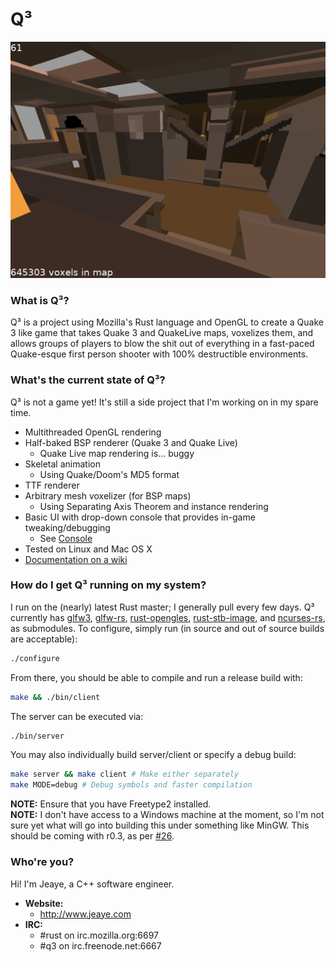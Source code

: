 Q³
===
![Screenshot](pics/012_1_no_wire.png)

### What is Q³?
Q³ is a project using Mozilla's Rust language and OpenGL to create a Quake 3 like game that takes 
Quake 3 and QuakeLive maps, voxelizes them, and allows groups of players to blow the shit out 
of everything in a fast-paced Quake-esque first person shooter with 100% destructible environments.

### What's the current state of Q³?
Q³ is not a game yet! It's still a side project that I'm working on in my spare time.  
* Multithreaded OpenGL rendering
* Half-baked BSP renderer (Quake 3 and Quake Live)
  * Quake Live map rendering is... buggy
* Skeletal animation
  * Using Quake/Doom's MD5 format
* TTF renderer
* Arbitrary mesh voxelizer (for BSP maps)
  * Using Separating Axis Theorem and instance rendering
* Basic UI with drop-down console that provides in-game tweaking/debugging
  * See [Console](https://github.com/jeaye/q3/wiki/Console)
* Tested on Linux and Mac OS X
* [Documentation on a wiki](https://github.com/jeaye/q3/wiki)

### How do I get Q³ running on my system?
I run on the (nearly) latest Rust master; I generally pull every few days. Q³ currently has 
[glfw3](https://github.com/glfw/glfw), 
[glfw-rs](https://github.com/jeaye/glfw-rs), 
[rust-opengles](https://github.com/jeaye/rust-opengles),
[rust-stb-image](https://github.com/mozilla-servo/rust-stb-image), and
[ncurses-rs](https://github.com/jeaye/ncurses-rs),
as submodules. To configure, simply run (in source and out of source builds are acceptable):  
```bash
./configure
```
From there, you should be able to compile and run a release build with:  
```bash
make && ./bin/client
```
The server can be executed via:  
```bash
./bin/server
```
You may also individually build server/client or specify a debug build:  
```bash
make server && make client # Make either separately
make MODE=debug # Debug symbols and faster compilation
```
**NOTE:** Ensure that you have Freetype2 installed.  
**NOTE:** I don't have access to a Windows machine at the moment, so I'm not sure yet what will go into building 
this under something like MinGW. This should be coming with r0.3, as per [#26](https://github.com/jeaye/q3/issues/26).


### Who're you?
Hi! I'm Jeaye, a C++ software engineer.  
* **Website:**
  * http://www.jeaye.com
* **IRC:**
  * #rust on irc.mozilla.org:6697 
  * #q3 on irc.freenode.net:6667 

